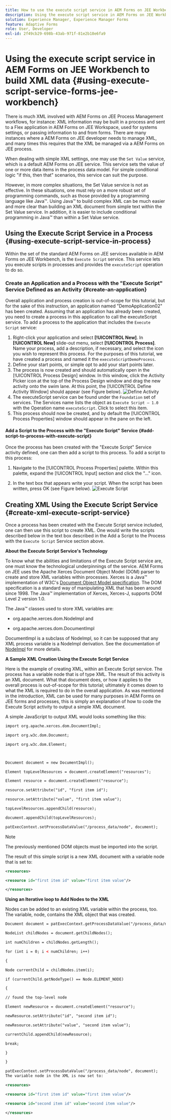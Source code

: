 ```yaml
---
title: How to use the execute script service in AEM Forms on JEE Workbench to build XML data?
description: Using the execute script service in AEM Forms on JEE Workbench to build XML data
solution: Experience Manager, Experience Manager Forms
feature: Adaptive Forms
role: User, Developer
exl-id: 2f49cb29-698b-43ab-971f-81e2b18e6fa9
---
```

# Using the execute script service in AEM Forms on JEE Workbench to build XML data {#using-execute-script-service-forms-jee-workbench}

There is much XML involved with AEM Forms on JEE Process Management workflows, for instance: XML information may be built in a process and sent to a Flex application in AEM Forms on JEE Workspace, used for systems settings, or passing information to and from forms. There are many instances where a AEM Forms on JEE developer needs to manage XML, and many times this requires that the XML be managed via a AEM Forms on JEE process.

When dealing with simple XML settings, one may use the `Set Value` service, which is a default AEM Forms on JEE service. This service sets the value of one or more data items in the process data model. For simple conditional logic "if this, then that" scenarios, this service can suit the purpose.

However, in more complex situations, the Set Value service is not as effective. In these situations, one must rely on a more robust set of programming commands, such as those provided by a programming language like Java&trade;. Using Java&trade; to build complex XML can be much easier and more clear than building an XML document from simple text within the Set Value service. In addition, it is easier to include conditional programming in Java&trade; than within a Set Value service.

## Using the Execute Script Service in a Process {#using-execute-script-service-in-process}

Within the set of the standard AEM Forms on JEE services available in AEM Forms on JEE Workbench, is the `Execute Script` service. This service lets you execute scripts in processes and provides the `executeScript` operation to do so.

### Create an Application and a Process with the "Execute Script" Service Defined as an Activity {#create-an-application}

Overall application and process creation is out-of-scope for this tutorial, but for the sake of this instruction, an application named "DemoApplication02" has been created. Assuming that an application has already been created, you need to create a process in this application to call the executeScript service. To add a process to the application that includes the `Execute Script` service:

1. Right-click your application and select **[!UICONTROL New]**. In **[!UICONTROL New]** slide-out menu, select **[!UICONTROL Process]**. Name your process, add a description, if necessary, and select the icon you wish to represent this process. For the purposes of this tutorial, we have created a process and named it the  `executeScriptDemoProcess`.
1. Define your start points, or simple opt to add your start points later.
1. The process is now created and should automatically open in the [!UICONTROL Process Design] window. In this window, click the Activity Picker icon at the top of the Process Design window and drag the new activity onto the swim lane. At this point, the [!UICONTROL Define Activity Window] should appear (see Figure below).
   ![Define Activity](assets/define-activity.jpg)
1. The executeScript service can be found under the `Foundation` set of services. The Services name lists the object as `Execute Script – 1.0` with the Operation name `executeScript`. Click to select this item.
1. This process should now be created, and by default the [!UICONTROL Process Properties] window should appear in the pane on the left.

#### Add a Script to the Process with the "Execute Script" Service {#add-script-to-process-with-execute-script}

Once the process has been created with the "Execute Script" Service activity defined, one can then add a script to this process. To add a script to this process:

1. Navigate to the [!UICONTROL Process Properties] palette. Within this palette, expand the [!UICONTROL Input] section and click the "…" icon.

1. In the text box that appears write your script. When the script has been written, press OK (see Figure below).
   ![Execute Script](assets/execute-script.jpg)

## Creating XML Using the Execute Script Service {#create-xml-execute-script-service}

Once a process has been created with the Execute Script service included, one can then use this script to create XML. One would write the scripts described below in the text box described in the Add a Script to the Process with the `Execute Script` Service section above.

**About the Execute Script Service's Technology**

To know what the abilities and limitations of the Execute Script service are, one must know the technological underpinnings of the service. AEM Forms on JEE uses the Apache Xerces Document Object Model (DOM) parser to create and store XML variables within processes. Xerces is a Java&trade; implementation of W3C's [Document Object Model specification](https://dom.spec.whatwg.org/). The DOM specification is a standard way of manipulating XML that has been around since 1998. The Java&trade; implementation of Xerces, Xerces-J, supports DOM Level 2 version 1.0.

The Java&trade; classes used to store XML variables are:

* org.apache.xerces.dom.NodeImpl and

* org.apache.xerces.dom.DocumentImpl

DocumentImpl is a subclass of NodeImpl, so it can be supposed that any XML process variable is a NodeImpl derivation. See the documentation of [NodeImpl](https://xerces.apache.org/xerces-j/apiDocs/org/apache/xerces/dom/NodeImpl.html) for more details.

**A Sample XML Creation Using the Execute Script Service**

Here is the example of creating XML, within an Execute Script service. The process has a variable node that is of type XML. The result of this activity is an XML document. What that document does, or how it applies to the overall process is out-of-scope for this tutorial; ultimately it comes down to what the XML is required to do in the overall application. As was mentioned in the introduction, XML can be used for many purposes in AEM Forms on JEE forms and processes, this is simply an explanation of how to code the Execute Script activity to output a simple XML document.

A simple JavaScript to output XML would looks something like this:

```xml
import org.apache.xerces.dom.DocumentImpl;

import org.w3c.dom.Document;

import org.w3c.dom.Element;



Document document = new DocumentImpl();

Element topLevelResources = document.createElement("resources");

Element resource = document.createElement("resource");

resource.setAttribute("id", "first item id");

resource.setAttribute("value", "first item value");

topLevelResources.appendChild(resource);

document.appendChild(topLevelResources);

patExecContext.setProcessDataValue("/process_data/node", document);

```

>[!NOTE]
>
>The previously mentioned DOM objects must be imported into the script.

The result of this simple script is a new XML document with a variable node that is set to:

```xml
<resources>

<resource id="first item id" value="first item value"/>

</resources>

```

**Using an Iterative loop to Add Nodes to the XML**

Nodes can be added to an existing XML variable within the process, too. The variable, node, contains the XML object that was created.

```xml
Document document = patExecContext.getProcessDataValue("/process_data/node");

NodeList childNodes = document.getChildNodes();

int numChildren = childNodes.getLength();

for (int i = 0; i < numChildren; i++)

{

Node currentChild = childNodes.item(i);

if (currentChild.getNodeType() == Node.ELEMENT_NODE)

{

// found the top-level node

Element newResource = document.createElement("resource");

newResource.setAttribute("id", "second item id");

newResource.setAttribute("value", "second item value");

currentChild.appendChild(newResource);

break;

}

}

patExecContext.setProcessDataValue("/process_data/node", document);
The variable node in the XML is now set to:

<resources> 

<resource id="first item id" value="first item value"/> 

<resource id="second item id" value="second item value"/> 

</resources>

```
